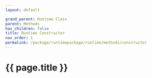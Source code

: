```yaml
---
layout: default

grand_parent: Runtime Class
parent: Methods
has_children: false
title: Runtime Constructor
nav_order: 1
permalink: /package/runtimepackage/runtime/methods/constructor
---
```

# {{ page.title }}